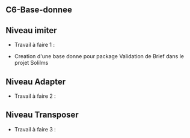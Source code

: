 ## C6-Base-donnee
## Niveau imiter

 - Travail à faire 1 :
  
  -   Creation d'une base donne pour  package  Validation de Brief   dans le projet Solilms 
  
## Niveau Adapter 
- Travail à faire 2 :
  
## Niveau Transposer

- Travail à faire 3 :
